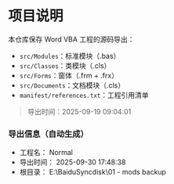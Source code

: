 ﻿# 项目说明

本仓库保存 Word VBA 工程的源码导出：

- `src/Modules`：标准模块（.bas）
- `src/Classes`：类模块（.cls）
- `src/Forms`：窗体（.frm + .frx）
- `src/Documents`：文档模块（.cls）
- `manifest/references.txt`：工程引用清单

> 导出时间：2025-09-19 09:04:01




<!-- AUTO:EXPORT-BLOCK:BEGIN -->
### 导出信息（自动生成）
- 工程名： Normal
- 导出时间： 2025-09-30 17:48:38
- 根目录： E:\BaiduSyncdisk\01 - mods backup
<!-- AUTO:EXPORT-BLOCK:END -->